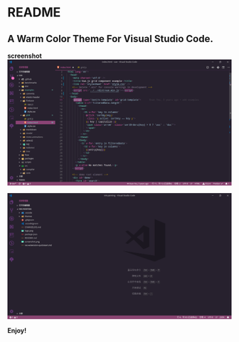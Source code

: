 # README
## A Warm Color Theme For Visual Studio Code. 

**screenshot**
![screenshot](screenshot/screenshot1.png)


![screenshot](screenshot/screenshot2.png)

**Enjoy!**
